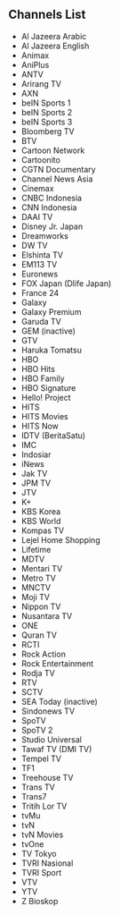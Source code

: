 ## Channels List
* Al Jazeera Arabic
* Al Jazeera English
* Animax
* AniPlus
* ANTV
* Arirang TV
* AXN
* beIN Sports 1
* beIN Sports 2
* beIN Sports 3
* Bloomberg TV
* BTV
* Cartoon Network
* Cartoonito
* CGTN Documentary
* Channel News Asia
* Cinemax
* CNBC Indonesia
* CNN Indonesia
* DAAI TV
* Disney Jr. Japan
* Dreamworks
* DW TV
* Elshinta TV
* EM113 TV
* Euronews
* FOX Japan (Dlife Japan)
* France 24
* Galaxy
* Galaxy Premium
* Garuda TV
* GEM (inactive)
* GTV
* Haruka Tomatsu
* HBO
* HBO Hits
* HBO Family
* HBO Signature
* Hello! Project
* HITS
* HITS Movies
* HITS Now
* IDTV (BeritaSatu)
* IMC
* Indosiar
* iNews
* Jak TV
* JPM TV
* JTV
* K+
* KBS Korea
* KBS World
* Kompas TV
* Lejel Home Shopping
* Lifetime
* MDTV
* Mentari TV
* Metro TV
* MNCTV
* Moji TV
* Nippon TV
* Nusantara TV
* ONE
* Quran TV
* RCTI
* Rock Action
* Rock Entertainment
* Rodja TV
* RTV
* SCTV
* SEA Today (inactive)
* Sindonews TV
* SpoTV
* SpoTV 2
* Studio Universal
* Tawaf TV (DMI TV)
* Tempel TV
* TF1
* Treehouse TV
* Trans TV
* Trans7
* Tritih Lor TV
* tvMu
* tvN
* tvN Movies
* tvOne
* TV Tokyo
* TVRI Nasional
* TVRI Sport
* VTV
* YTV
* Z Bioskop
